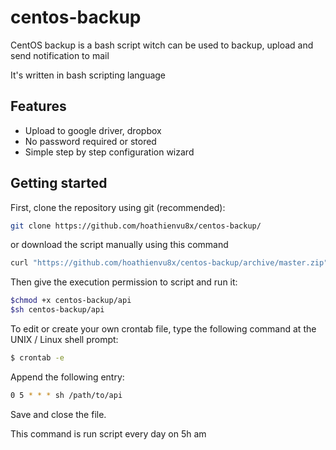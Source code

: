# centos-backup

CentOS backup is a bash script witch can be used to backup, upload and send notification to mail

It's written in bash scripting language

## Features
* Upload to google driver, dropbox
* No password required or stored
* Simple step by step configuration wizard

## Getting started

First, clone the repository using git (recommended):
```bash
git clone https://github.com/hoathienvu8x/centos-backup/
```

or download the script manually using this command
```bash
curl "https://github.com/hoathienvu8x/centos-backup/archive/master.zip"
```

Then give the execution permission to script and run it:

```bash
$chmod +x centos-backup/api
$sh centos-backup/api
```

To edit or create your own crontab file, type the following command at the UNIX / Linux shell prompt:

```bash
$ crontab -e
```

Append the following entry:

```bash
0 5 * * * sh /path/to/api
```

Save and close the file.

This command is run script every day on 5h am